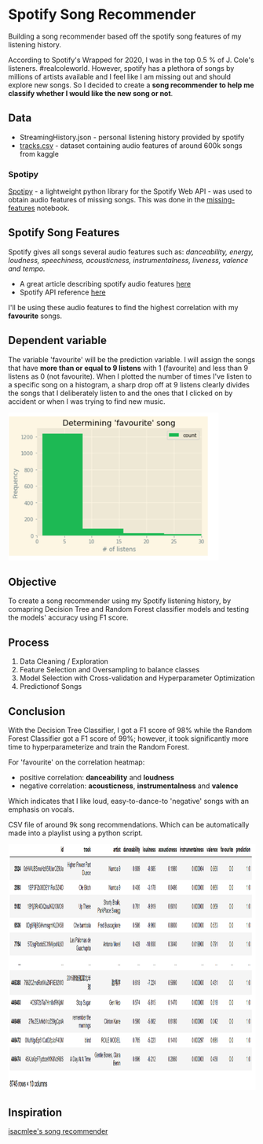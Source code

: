 # Spotify Song Recommender
Building a song recommender based off the spotify song features of my listening history.

According to Spotify's Wrapped for 2020, I was in the top 0.5 % of J. Cole's listeners. #realcoleworld. However, spotify has a plethora of songs by millions of artists available and I feel like I am missing out and should explore new songs. So I decided to create a **song recommender to help me classify whether I would like the new song or not**.

## Data
- StreamingHistory.json - personal listening history provided by spotify 
- [tracks.csv](https://www.kaggle.com/yamaerenay/spotify-dataset-19212020-160k-tracks?select=tracks.csv) - dataset containing audio features of around 600k songs from kaggle

### Spotipy
[Spotipy](https://spotipy.readthedocs.io) - a lightweight python library for the Spotify Web API - was used to obtain audio features of missing songs. This was done in the [missing-features](missing-features.ipynb) notebook.  

## Spotify Song Features
Spotify gives all songs several audio features such as: *danceability, energy, loudness, speechiness, acousticness, instrumentalness, liveness, valence and tempo.*

- A great article describing spotify audio features [here](https://medium.com/@boplantinga/what-do-spotifys-audio-features-tell-us-about-this-year-s-eurovision-song-contest-66ad188e112a#379f) 
- Spotify API reference [here](https://developer.spotify.com/documentation/web-api/reference/#endpoint-get-audio-features)

I'll be using these audio features to find the highest correlation with my **favourite** songs.  

## Dependent variable
The variable 'favourite' will be the prediction variable. I will assign the songs that have **more than or equal to 9 listens** with 1 (favourite) and less than 9 listens as 0 (not favourite). 
When I plotted the number of times I've listen to a specific song on a histogram, a sharp drop off at 9 listens clearly divides the songs that I deliberately listen to and the ones that I clicked on by accident or when I was trying to find new music.

<img src="images/why9.PNG" height="300">

## Objective
To create a song recommender using my Spotify listening history, by comapring Decision Tree and Random Forest classifier models and testing the models' accuracy using F1 score.

## Process
1. Data Cleaning / Exploration
2. Feature Selection and Oversampling to balance classes
3. Model Selection with Cross-validation and Hyperparameter Optimization
4. Predictionof Songs


## Conclusion
With the Decision Tree Classifier, I got a F1 score of 98% while the Random Forest Classifier got a F1 score of 99%; however, it took significantly more time to hyperparameterize and train the Random Forest.

For 'favourite' on the correlation heatmap:
- positive correlation: **danceability** and **loudness**
- negative correlation: **acousticness**, **instrumentalness** and **valence**

Which indicates that I like loud, easy-to-dance-to 'negative' songs with an emphasis on vocals.

CSV file of around 9k song recommendations. Which can be automatically made into a playlist using a python script. 

<img src="images/recommendations.PNG" height="500">

## Inspiration
[isacmlee's song recommender](https://github.com/isacmlee/song-recommender.git)
